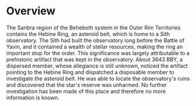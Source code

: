 # Overview
The Sanbra region of the Beheboth system in the Outer Rim Territories contains the Hebine Ring, an asteroid belt, which is home to a Sith observatory.
The Sith had built the observatory long before the Battle of Yavin, and it contained a wealth of stellar resources, making the ring an important stop for the order.
This significance was largely attributable to a prehistoric artifact that was kept in the observatory.
About 3643 BBY, a dispersed member, whose allegiance is still unknown, noticed the artifact pointing to the Hebine Ring and dispatched a disposable member to investigate the asteroid belt.
He was able to locate the observatory's ruins and discovered that the star's reserve was unharmed.
No further investigation has been made of this place and therefore no more information is known.